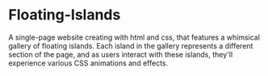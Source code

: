 # Floating-Islands
A single-page website creating with html and css, that features a whimsical gallery of floating islands. Each island in the gallery represents a different section of the page, and as users interact with these islands, they'll experience various CSS animations and effects.
